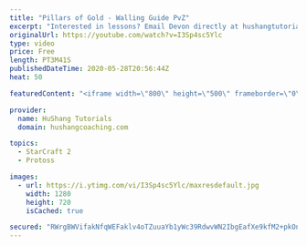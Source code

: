 ```yaml
---
title: "Pillars of Gold - Walling Guide PvZ"
excerpt: "Interested in lessons? Email Devon directly at hushangtutorials@outlook.com ------------------------------------------------------------------------------------------------------- Want to support HuShang Tutorials directly? Patreon is a website where you can contribute a monthly donation that will help"
originalUrl: https://youtube.com/watch?v=I3Sp4sc5Ylc
type: video
price: Free
length: PT3M41S
publishedDateTime: 2020-05-28T20:56:44Z
heat: 50

featuredContent: "<iframe width=\"800\" height=\"500\" frameborder=\"0\" src=\"https://www.youtube.com/embed/I3Sp4sc5Ylc\" allow=\"accelerometer; autoplay; encrypted-media; gyroscope; picture-in-picture\" allowfullscreen></iframe>"

provider:
  name: HuShang Tutorials
  domain: hushangcoaching.com

topics:
  - StarCraft 2
  - Protoss

images:
  - url: https://i.ytimg.com/vi/I3Sp4sc5Ylc/maxresdefault.jpg
    width: 1280
    height: 720
    isCached: true

secured: "RWrgBWVifakNfqWEFaklv4oTZuuaYb1yWc39RdwvWN2IbgEafXe9kfM2+pkOn4hmAZRZ9M97aXGxi5q5DdBvRjBH27iHhQ+k40R3XKGhWBcHWNXDWENMKYprSq6hzSsv3Znf9tT9RZ5cs7EcbXxhKGnFRq9HJtyVwzcOw2BoRQ1r5i3bt4Yczh41C+dneHnSl5UwlXBHtJ+wxiK2le/qZra/x/GTIttkWL6FkoLgR3jpVPIYDJljlrzUYPv8PTuMKO3Q8rb/2e6NVbQSxMSAvt9czY86fkZwdedZosyHGuyU8nJ2bvyiz6FVRGOVvMvJTBLFrF1bl8cnHsTbInEEwqrNfi7SIf7Tugk6GwX0w2hC/ueAiknyh3Dg6EWqfx+4b3pQnnDLCeQmiTIVWF+XN5WEXSFrGR3a53VAmQwhx/A=;DIHkj15GaN9BBu81Asnbxg=="
---
```


